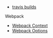 
- [travis builds](https://travis-ci.org/frameworkagnostic/ux/builds/)


Webpack
- [Webpack Context](https://webpack.js.org/configuration/entry-context/)
- [Webpack Options](https://webpack.js.org/configuration/#options)
